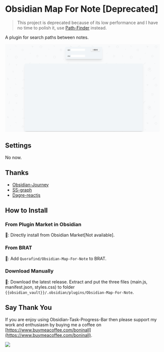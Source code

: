 # Obsidian Map For Note [Deprecated]

> This project is deprecated because of its low performance and I have no time to polish it, use [Path-Finder](https://github.com/jerrywcy/obsidian-path-finder) instead.

A plugin for search paths between notes.

![example](https://github.com/Quorafind/Obsidian-Map-For-Note/blob/main/media/mapForNote.gif)

## Settings

No now.

## Thanks

- [Obsidian-Journey](https://github.com/akaalias/obsidian-journey-plugin)
- [SS-graph](https://github.com/boycgit/ss-graph)
- [Dagre-reactjs](https://github.com/bobthekingofegypt/dagre-reactjs)

## How to Install

### From Plugin Market in Obsidian

💜: Directly install from Obsidian Market[Not available].

### From BRAT

🚗: Add `Quorafind/Obsidian-Map-For-Note` to BRAT.

### Download Manually

🚚: Download the latest release. Extract and put the three files (main.js, manifest.json, styles.css) to
folder `{{obsidian_vault}}/.obsidian/plugins/Obsidian-Map-For-Note`.

## Say Thank You

If you are enjoy using Obsidian-Task-Progress-Bar then please support my work and enthusiasm by buying me a coffee
on [https://www.buymeacoffee.com/boninall](https://www.buymeacoffee.com/boninall).

<a href="https://www.buymeacoffee.com/boninall"><img src="https://img.buymeacoffee.com/button-api/?text=Buy me a coffee&emoji=&slug=boninall&button_colour=6495ED&font_colour=ffffff&font_family=Lato&outline_colour=000000&coffee_colour=FFDD00"></a>
